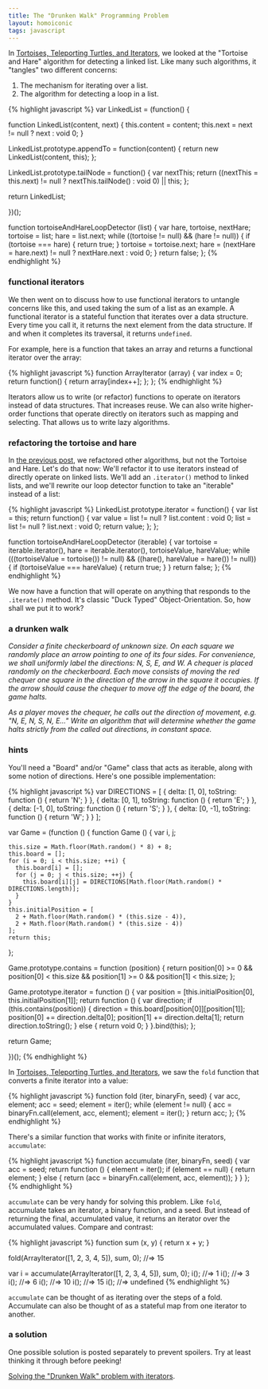 ```yaml
---
title: The "Drunken Walk" Programming Problem
layout: homoiconic
tags: javascript
---
```


In [Tortoises, Teleporting Turtles, and Iterators](http://raganwald.com/2013/02/15/turtles-and-iterators.js.html), we looked at the "Tortoise and Hare" algorithm for detecting a linked list. Like many such algorithms, it "tangles" two different concerns:

1. The mechanism for iterating over a list.
2. The algorithm for detecting a loop in a list.

{% highlight javascript %}
var LinkedList = (function() {

  function LinkedList(content, next) {
    this.content = content;
    this.next = next != null ? next : void 0;
  }

  LinkedList.prototype.appendTo = function(content) {
    return new LinkedList(content, this);
  };

  LinkedList.prototype.tailNode = function() {
    var nextThis;
    return ((nextThis = this.next) != null ? nextThis.tailNode() : void 0) || this;
  };

  return LinkedList;

})();

function tortoiseAndHareLoopDetector (list) {
  var hare, tortoise, nextHare;
  tortoise = list;
  hare = list.next;
  while ((tortoise != null) && (hare != null)) {
    if (tortoise === hare) {
      return true;
    }
    tortoise = tortoise.next;
    hare = (nextHare = hare.next) != null ? nextHare.next : void 0;
  }
  return false;
};
{% endhighlight %}

### functional iterators

We then went on to discuss how to use functional iterators to untangle concerns like this, and used taking the sum of a list as an example. A functional iterator is a stateful function that iterates over a data structure. Every time you call it, it returns the next element from the data structure. If and when it completes its traversal, it returns `undefined`.

For example, here is a function that takes an array and returns a functional iterator over the array:

{% highlight javascript %}
function ArrayIterator (array) {
  var index = 0;
  return function() {
    return array[index++];
  };
};
{% endhighlight %}

Iterators allow us to write (or refactor) functions to operate on iterators instead of data structures. That increases reuse. We can also write higher-order functions that operate directly on iterators such as mapping and selecting. That allows us to write lazy algorithms.

### refactoring the tortoise and hare

In [the previous post](http://raganwald.com/2013/02/15/turtles-and-iterators.js.html), we refactored other algorithms, but not the Tortoise and Hare. Let's do that now: We'll refactor it to use iterators instead of directly operate on linked lists. We'll add an `.iterator()` method to linked lists, and we'll rewrite our loop detector function to take an "iterable" instead of a list:

{% highlight javascript %}
LinkedList.prototype.iterator = function() {
  var list = this;
  return function() {
    var value = list != null ? list.content : void 0;
    list = list != null ? list.next : void 0;
    return value;
  };
};

function tortoiseAndHareLoopDetector (iterable) {
  var tortoise = iterable.iterator(),
      hare = iterable.iterator(), 
      tortoiseValue, 
      hareValue;
  while (((tortoiseValue = tortoise()) != null) && ((hare(), hareValue = hare()) != null)) {
    if (tortoiseValue === hareValue) {
      return true;
    }
  }
  return false;
};
{% endhighlight %}

We now have a function that will operate on anything that responds to the `.iterate()` method. It's classic "Duck Typed" Object-Orientation. So, how shall we put it to work?

### a drunken walk

*Consider a finite checkerboard of unknown size. On each square we randomly place an arrow pointing to one of its four sides. For convenience, we shall uniformly label the directions: N, S, E, and W. A chequer is placed randomly on the checkerboard. Each move consists of moving the red chequer one square in the direction of the arrow in the square it occupies. If the arrow should cause the chequer to move off the edge of the board, the game halts.*

*As a player moves the chequer, he calls out the direction of movement, e.g. "N, E, N, S, N, E..." Write an algorithm that will determine whether the game halts strictly from the called out directions, in constant space.*

### hints

You'll need a "Board" and/or "Game" class that acts as iterable, along with some notion of directions. Here's one possible implementation:

{% highlight javascript %}
var DIRECTIONS = [
                   {
                     delta: [1, 0],
                     toString: function () { return 'N'; }
                   },
                   {
                     delta: [0, 1],
                     toString: function () { return 'E'; }
                   },
                   {
                     delta: [-1, 0],
                     toString: function () { return 'S'; }
                   },
                   {
                     delta: [0, -1],
                     toString: function () { return 'W'; }
                   }
                 ];

var Game = (function () {
  function Game () {
    var i,
        j;
    
    this.size = Math.floor(Math.random() * 8) + 8;
    this.board = [];
    for (i = 0; i < this.size; ++i) {
      this.board[i] = [];
      for (j = 0; j < this.size; ++j) {
        this.board[i][j] = DIRECTIONS[Math.floor(Math.random() * DIRECTIONS.length)];
      }
    }
    this.initialPosition = [
      2 + Math.floor(Math.random() * (this.size - 4)), 
      2 + Math.floor(Math.random() * (this.size - 4))
    ];
    return this;
  };
  
  Game.prototype.contains = function (position) {
    return position[0] >= 0 && position[0] < this.size && position[1] >= 0 && position[1] < this.size;
  };
  
  Game.prototype.iterator = function () {
    var position = [this.initialPosition[0], this.initialPosition[1]];
    return function () {
      var direction;
      if (this.contains(position)) {
        direction = this.board[position[0]][position[1]];
        position[0] += direction.delta[0];
        position[1] += direction.delta[1];
        return direction.toString();
      }
      else {
        return void 0;
      }
    }.bind(this);
  };
  
  return Game;
  
})();
{% endhighlight %}

In [Tortoises, Teleporting Turtles, and Iterators](http://raganwald.com/2013/02/15/turtles-and-iterators.js.html), we saw the `fold` function that converts a finite iterator into a value:

{% highlight javascript %}
function fold (iter, binaryFn, seed) {
  var acc, element;
  acc = seed;
  element = iter();
  while (element != null) {
    acc = binaryFn.call(element, acc, element);
    element = iter();
  }
  return acc;
};
{% endhighlight %}

There's a similar function that works with finite or infinite iterators, `accumulate`:

{% highlight javascript %}
function accumulate (iter, binaryFn, seed) {
  var acc = seed;
  return function () {
    element = iter();
    if (element == null) {
      return element;
    }
    else {
      return (acc = binaryFn.call(element, acc, element));
    }
  }
};
{% endhighlight %}

`accumulate` can be very handy for solving this problem. Like `fold`, accumulate takes an iterator, a binary function, and a seed. But instead of returning the final, accumulated value, it returns an iterator over the accumulated values. Compare and contrast:

{% highlight javascript %}
function sum (x, y) { return x + y; }

fold(ArrayIterator([1, 2, 3, 4, 5]), sum, 0);
  //=> 15

var i = accumulate(ArrayIterator([1, 2, 3, 4, 5]), sum, 0);
i();
  //=> 1
i();
  //=> 3
i();
  //=> 6
i();
  //=> 10
i();
  //=> 15
i();
  //=> undefined
{% endhighlight %}
  
`accumulate` can be thought of as iterating over the steps of a fold. Accumulate can also be thought of as a stateful map from one iterator to another.

### a solution

One possible solution is posted separately to prevent spoilers. Try at least thinking it through before peeking!

[Solving the "Drunken Walk" problem with iterators](http://raganwald.com/2013/02/18/drunken-walk-solution.html).